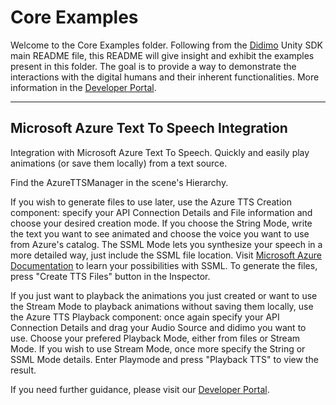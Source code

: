 # Core Examples

Welcome to the Core Examples folder. Following from the [Didimo](https://www.didimo.co/) Unity SDK main README file,
this README will give insight and exhibit the examples present in this folder. The goal is to provide a way to
demonstrate the interactions with the digital humans and their inherent functionalities. More information in
the [Developer Portal](https://developer.didimo.co/docs).

---

## Microsoft Azure Text To Speech Integration

Integration with Microsoft Azure Text To Speech. Quickly and easily play animations (or save them locally) from a text source.

Find the AzureTTSManager in the scene's Hierarchy.

If you wish to generate files to use later, use the Azure TTS Creation component: specify your API Connection Details and File information and choose your desired creation mode. If you choose the String Mode, write the text you want to see animated and choose the voice you want to use from Azure's catalog. The SSML Mode lets you synthesize your speech in a more detailed way, just include the SSML file location. Visit [Microsoft Azure Documentation](https://docs.microsoft.com/en-us/azure/cognitive-services/speech-service/speech-synthesis-markup?tabs=csharp) to learn your possibilities with SSML.
To generate the files, press "Create TTS Files" button in the Inspector.

If you just want to playback the animations you just created or want to use the Stream Mode to playback animations without saving them locally, use the Azure TTS Playback component: once again specify your API Connection Details and drag your Audio Source and didimo you want to use. Choose your prefered Playback Mode, either from files or Stream Mode. If you wish to use Stream Mode, once more specify the String or SSML Mode details. 
Enter Playmode and press "Playback TTS" to view the result. 

If you need further guidance, please visit our [Developer Portal](https://developer.didimo.co/docs/integration-microsoft-azure-text-to-speech).